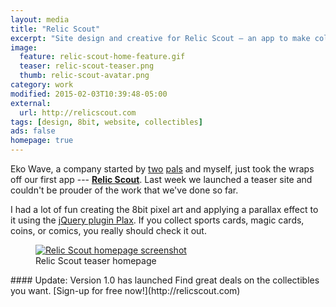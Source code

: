 ```yaml
---
layout: media
title: "Relic Scout"
excerpt: "Site design and creative for Relic Scout — an app to make collecting simpler, while saving you money."
image: 
  feature: relic-scout-home-feature.gif
  teaser: relic-scout-teaser.png
  thumb: relic-scout-avatar.png
category: work
modified: 2015-02-03T10:39:48-05:00
external:
  url: http://relicscout.com
tags: [design, 8bit, website, collectibles]
ads: false
homepage: true
---
```


Eko Wave, a company started by [two](http://twitter.com/endonend) [pals](http://twitter.com/bjpmba) and myself, just took the wraps off our first app --- [**Relic Scout**](http://relicscout.com). Last week we launched a teaser site and couldn't be prouder of the work that we've done so far.

I had a lot of fun creating the 8bit pixel art and applying a parallax effect to it using the [jQuery plugin Plax](https://github.com/cameronmcefee/plax). If you collect sports cards, magic cards, coins, or comics, you really should check it out.

<figure>
	<a href="http://relicscout.com"><img src="{{ site.url }}/images/relic-scout-browser-750.jpg" alt="Relic Scout homepage screenshot"></a>
	<figcaption>Relic Scout teaser homepage</figcaption>
</figure>

<div class="notice-info" markdown="1">
#### Update: Version 1.0 has launched
Find great deals on the collectibles you want. [Sign-up for free now!](http://relicscout.com)
</div>